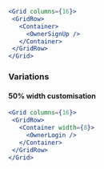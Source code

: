 ```jsx
<Grid columns={16}>
 <GridRow>
   <Container>
     <OwnerSignUp />
   </Container>
 </GridRow>
</Grid>
```

### Variations

#### 50% width customisation

```jsx
<Grid columns={16}>
 <GridRow>
   <Container width={8}>
     <OwnerLogin />
   </Container>
 </GridRow>
</Grid>
```
